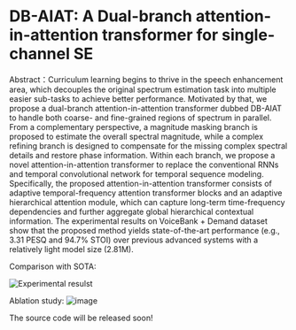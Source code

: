 # DB-AIAT: A Dual-branch attention-in-attention transformer for single-channel SE
Abstract：Curriculum learning begins to thrive in the speech enhancement area, which decouples the original spectrum estimation task into multiple easier sub-tasks to achieve better performance. Motivated by that, we propose a dual-branch attention-in-attention transformer dubbed DB-AIAT to handle both coarse- and fine-grained regions of spectrum in parallel. From a complementary perspective, a magnitude masking branch is proposed to estimate the overall spectral magnitude, while a complex refining branch is designed to compensate for the missing complex spectral details and restore phase information. Within each branch, we propose a novel attention-in-attention transformer to replace the conventional RNNs and temporal convolutional network for temporal sequence modeling. Specifically, the proposed attention-in-attention transformer consists of adaptive temporal-frequency attention transformer blocks and an adaptive hierarchical attention module, which can capture long-term time-frequency dependencies and further aggregate global hierarchical contextual information. The experimental results on VoiceBank + Demand dataset show that the proposed method yields state-of-the-art performance (e.g., 3.31 PESQ and 94.7% STOI) over previous advanced systems with a relatively light model size (2.81M).


Comparison with SOTA:

![Experimental resulst](https://user-images.githubusercontent.com/51236251/134447067-15506636-9dbb-426f-894c-eafcf28940a3.PNG)

Ablation study:
![image](https://user-images.githubusercontent.com/51236251/134447114-74429af8-7c10-465d-8a1e-ddf0ec636b4e.png)


The source code will be released soon!

